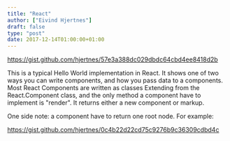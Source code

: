```yaml
---
title: "React"
author: ["Eivind Hjertnes"]
draft: false
type: "post"
date: 2017-12-14T01:00:00+01:00
---
```


<https://gist.github.com/hjertnes/57e3a388dc029dbdc64cbd4ee8418d2b>

This is a typical Hello World implementation in React. It shows one of
two ways you can write components, and how you pass data to a
components. Most React Components are written as classes Extending from
the React.Component class, and the only method a component have to
implement is "render". It returns either a new component or markup.

One side note: a component have to return one root node. For example:

<https://gist.github.com/hjertnes/0c4b22d22cd75c9276b9c36309cdbd4c>
